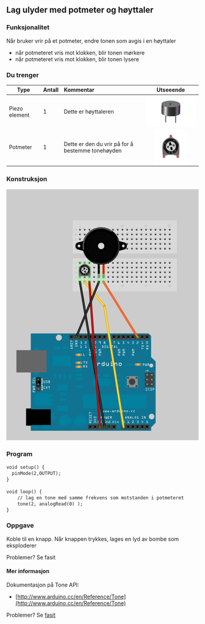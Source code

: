 ## Lag ulyder med potmeter og høyttaler

### Funksjonalitet

Når bruker vrir på et potmeter, endre tonen som avgis i en høyttaler

* når potmeteret vris mot klokken, blir tonen mørkere
* når potmeteret vris mot klokken, blir tonen lysere

### Du trenger

| Type          | Antall           | Kommentar  |  Utseeende |
| ------------- | :------------- | :-----| :----: |
| Piezo element	| 1 | Dette er høyttaleren	 | ![](../img/piezo.png)
| Potmeter	| 1 | Dette er den du vrir på for å bestemme tonehøyden | ![](../img/potmeter.png)	 


### Konstruksjon

![](./oppg3_0.png)

### Program

```
void setup() {
  pinMode(2,OUTPUT);
}

void loop() {
    // lag en tone med samme frekvens som motstanden i potmeteret
    tone(2, analogRead(0) );
}
``` 

### Oppgave

Koble til en knapp. Når knappen trykkes, lages en lyd av bombe som eksploderer
 

Problemer? Se fasit

#### Mer informasjon
Dokumentasjon på Tone API:
* [http://www.arduino.cc/en/Reference/Tone](http://www.arduino.cc/en/Reference/Tone)



Problemer? Se [fasit](./fasit.md)


